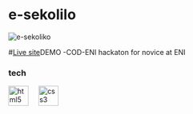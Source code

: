 # e-sekolilo

![e-sekoliko](https://i.postimg.cc/FK3zYcZR/Capture-d-cran-du-2024-06-18-08-16-22.png)

#[Live site]([https://devoli-l1ig.netlify.app])DEMO
-COD-ENI hackaton for novice at ENI

### tech
<img src="https://skillicons.dev/icons?i=html" height="40" alt="html5 logo"  />
  <img width="12" />
<img src="https://skillicons.dev/icons?i=css" height="40" alt="css3 logo"  />
 <img width="12" />

